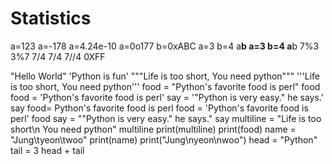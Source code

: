 # Statistics
a=123
a=-178
a=4.24e-10
a=0o177
b=0xABC
a=3
b=4
a**b
a=3
b=4
a**b
7%3
3%7
7/4
7/4
7//4
0XFF

"Hello World"
'Python is fun'
"""Life is too short, You need python"""
'''Life is too short, You need python'''
food = "Python's favorite food is perl"
food
food = 'Python's favorite food is perl'
say = '"Python is very easy." he says.'
say
food= Python's favorite food is perl
food = 'Python\'s favorite food is perl'
food
say = "\"Python is very easy.\" he says."
say
multiline = "Life is too short\n You need python"
multiline
print(multiline)
print(food)
name = "Jung\tyeon\twoo"
print(name)
print("Jung\nyeon\nwoo")
 head = "Python"
 tail = 3
 head + tail 
